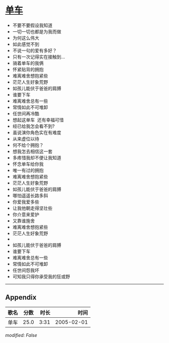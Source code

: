 # [单车](https://music.163.com/song?id=66359)

* 不要不要假设我知道
* 一切一切也都是为我而做
* 为何这么伟大
* 如此感觉不到
* 不说一句的爱有多好？
* 只有一次记得实在接触到...
* 骑着单车的我俩
* 怀紧贴背的拥抱
* 难离难舍想抱紧些
* 茫茫人生好象荒野
* 如孩儿能伏于爸爸的肩膊
* 谁要下车
* 难离难舍总有一些
* 常情如此不可堆卸
* 任世间再冷酷
* 想起这单车  还有幸福可惜
* 经已给我怎会看不到?
* 虽说演你角色实在有难度
* 从来虚位以待
* 何不给个拥抱？
* 想我怎去相信这一套
* 多疼惜我却不便让我知道
* 怀念单车给你我
* 唯一有过的拥抱
* 难离难舍想抱紧些
* 茫茫人生好象荒野
* 如孩儿能伏于爸爸的肩膊
* 哪怕遥遥长路多斜
* 你爱我爱多些
* 让我他朝走得坚壮些
* 你介意来爱护
* 又靠谁施舍
* 难离难舍想抱紧些
* 茫茫人生好象荒野
* 
* 如孩儿能伏于爸爸的肩膊
* 谁要下车
* 难离难舍总有一些
* 常情如此不可堆卸
* 任世间怨我坏
* 可知我只得你承受我的狂或野


---

## Appendix

|歌名|分数|时长|时间|
|:---|:---:|---:|---:|
|单车|25.0|3:31|2005-02-01

*modified: False*